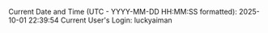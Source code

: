 Current Date and Time (UTC - YYYY-MM-DD HH:MM:SS formatted): 2025-10-01 22:39:54
Current User's Login: luckyaiman
